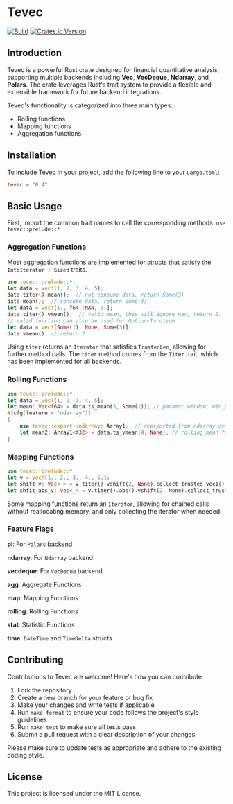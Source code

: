 # Tevec
[![Build](https://github.com/teamon9161/tevec/workflows/Build/badge.svg)](https://github.com/teamon9161/tevec/actions)
[![Crates.io Version](https://img.shields.io/crates/v/tevec)](https://docs.rs/tevec/latest/tevec/)

## Introduction
Tevec is a powerful Rust crate designed for financial quantitative analysis, supporting multiple backends including **Vec**, **VecDeque**, **Ndarray**, and **Polars**. The crate leverages Rust's trait system to provide a flexible and extensible framework for future backend integrations.

Tevec's functionality is categorized into three main types:
* Rolling functions
* Mapping functions
* Aggregation functions

## Installation
To include Tevec in your project, add the following line to your `Cargo.toml`:
```toml
tevec = "0.4"
```

## Basic Usage
First, import the common trait names to call the corresponding methods.
`use tevec::prelude::*`

### Aggregation Functions
Most aggregation functions are implemented for structs that satisfy the `IntoIterator + Sized` traits.
```rust
use tevec::prelude::*;
let data = vec![1, 2, 3, 4, 5];
data.titer().mean();  // not consume data, return Some(3)
data.mean();  // consume data, return Some(3)
let data = vec![1., f64::NAN, 3.];
data.titer().vmean();  // valid mean, this will ignore nan, return 2.
// valid function can also be used for Option<T> dtype
let data = vec![Some(1), None, Some(3)];
data.vmean(); // return 2.
```
Using `titer` returns an `Iterator` that satisfies `TrustedLen`, allowing for further method calls. The `titer` method comes from the `Titer` trait, which has been implemented for all backends.

### Rolling Functions
```rust
use tevec::prelude::*;
let data = vec![1, 2, 3, 4, 5];
let mean: Vec<f64> = data.ts_mean(3, Some(1)); // params: window, min_periods
#[cfg(feature = "ndarray")]
{   
    use tevec::export::ndarray::Array1;  // reexported from ndarray crate
    let mean2: Array1<f32> = data.ts_vmean(4, None); // rolling_mean function ignore none values
}
```

### Mapping Functions
```rust
use tevec::prelude::*;
let v = vec![1., 2., 3., 4., 5.];
let shift_v: Vec<_> = v.titer().vshift(2, None).collect_trusted_vec1();
let shfit_abs_v: Vec<_> = v.titer().abs().vshift(2, None).collect_trusted_vec1();
```
Some mapping functions return an `Iterator`, allowing for chained calls without reallocating memory, and only collecting the iterator when needed.

### Feature Flags

**pl**: For `Polars` backend

**ndarray**: For `Ndarray` backend

**vecdeque**: For `VecDeque` backend

**agg**:  Aggregate Functions

**map**: Mapping Functions

**rolling**: Rolling Functions

**stat**: Statistic Functions

**time**: `DateTime` and `TimeDelta` structs

## Contributing

Contributions to Tevec are welcome! Here's how you can contribute:

1. Fork the repository
2. Create a new branch for your feature or bug fix
3. Make your changes and write tests if applicable
4. Run `make format` to ensure your code follows the project's style guidelines
5. Run `make test` to make sure all tests pass
6. Submit a pull request with a clear description of your changes

Please make sure to update tests as appropriate and adhere to the existing coding style.

## License

This project is licensed under the MIT License.